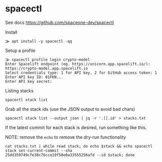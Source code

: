 # spacectl

See docs https://github.com/spaceone-dev/spacectl

Install

```
⨠ apt install -y spacectl -qq
```

Setup a profile

```
⨠ spacectl profile login crypto-model
Enter Spacelift endpoint (eg. https://unicorn.app.spacelift.io/): https://crypto-model.app.spacelift.io
Select credentials type: 1 for API key, 2 for GitHub access token: 1
Enter API key ID: 01FKN...
Enter API key secret:
```

Listing stacks

```
spacectl stack list
```

Grab all the stack ids (use the JSON output to avoid bad chars)

```
spacectl stack list --output json | jq -r '.[].id' > stacks.txt
```

If the latest commit for each stack is desired, run something like this.

NOTE: remove the `echo` to remove the dry-run functionality

```
cat stacks.txt | while read stack; do echo $stack && echo spacectl stack set-current-commit --sha 25dd359749cfe30c76cce19f58e0a33555256afd --id $stack; done
```
